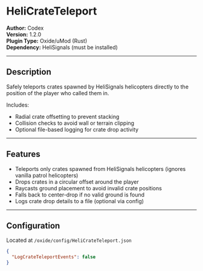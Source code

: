 # HeliCrateTeleport

**Author:** Codex  
**Version:** 1.2.0  
**Plugin Type:** Oxide/uMod (Rust)  
**Dependency:** HeliSignals (must be installed)

---

## Description

Safely teleports crates spawned by HeliSignals helicopters directly to the position of the player who called them in.

Includes:
- Radial crate offsetting to prevent stacking
- Collision checks to avoid wall or terrain clipping
- Optional file-based logging for crate drop activity

---

## Features

- Teleports only crates spawned from HeliSignals helicopters (ignores vanilla patrol helicopters)
- Drops crates in a circular offset around the player
- Raycasts ground placement to avoid invalid crate positions
- Falls back to center-drop if no valid ground is found
- Logs crate drop details to a file (optional via config)

---

## Configuration

Located at `/oxide/config/HeliCrateTeleport.json`

```json
{
  "LogCrateTeleportEvents": false
}

